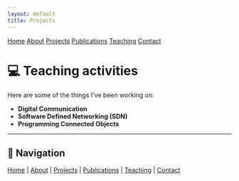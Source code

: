 ```yaml
---
layout: default
title: Projects
---
```


<div class="navbar">
  <a href="/">Home</a>
  <a href="/about">About</a>
  <a href="/projects">Projects</a>
  <a href="/publications">Publications</a>
  <a href="/teaching">Teaching</a>
  <a href="/contact">Contact</a>
</div>

# 💻 Teaching activities

Here are some of the things I’ve been working on:

- **Digital Communication**
- **Software Defined Networking (SDN)**
- **Programming Connected Objects**

---

## 🔗 Navigation
[Home](/) | [About](about.md) | [Projects](projects.md) | [Publications](publications.md) | [Teaching](teaching.md) | [Contact](contact.md)
